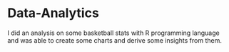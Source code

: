 # Data-Analytics
I did an analysis on some basketball stats with R programming language and was able to create some charts and derive some insights from them.

